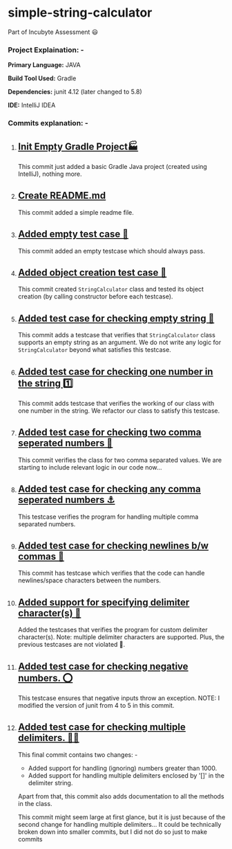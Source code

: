 # simple-string-calculator
Part of Incubyte Assessment 😃

### Project Explaination: -

**Primary Language:** JAVA

**Build Tool Used:** Gradle

**Dependencies:** junit 4.12 (later changed to 5.8)

**IDE:** IntelliJ IDEA

### Commits explanation: -

1. ## <u>[Init Empty Gradle Project🏭](https://github.com/kartik-madhak/simple-string-calculator/commit/8f93c35f65f1271c7c9006ede65cdd67d5a4f34c)</u>

   This commit just added a basic Gradle Java project (created using IntelliJ), nothing more.

2. ## <u>[Create README.md](https://github.com/kartik-madhak/simple-string-calculator/commit/b3db7120826db78d449ed7023ec42d18c1c3c617)</u>

   This commit added a simple readme file.

3. ## <u>[Added empty test case 🧪](https://github.com/kartik-madhak/simple-string-calculator/commit/9838a6c9c10d12cd758f7934384513f3cdc7622f)</u>

   This commit added an empty testcase which should always pass.

4. ## <u>[Added object creation test case 🎇](https://github.com/kartik-madhak/simple-string-calculator/commit/7a46fb303568157650e3a1f5ea0cfdf2c605327f)</u>

   This commit created ```StringCalculator``` class and tested its object creation (by calling constructor before each testcase).

5. ## <u>[Added test case for checking empty string 🧵](https://github.com/kartik-madhak/simple-string-calculator/commit/07d439f12baf6314c3f3cc36fe9fdf45a633840a)</u>

   This commit adds a testcase that verifies that ```StringCalculator``` class supports an empty string as an argument. We do not write any logic for ```StringCalculator``` beyond what satisfies this testcase.

6. ## <u>[Added test case for checking one number in the string 1️⃣](https://github.com/kartik-madhak/simple-string-calculator/commit/13f44d247011bdf0f9eef311d7952fa4bcef3610)</u>

   This commit adds testcase that verifies the working of our class with one number in the string. We refactor our class to satisfy this testcase.

7. ## <u>[Added test case for checking two comma seperated numbers 🥈](https://github.com/kartik-madhak/simple-string-calculator/commit/874602eda768b4230b7c47a547dcc649d8ff2c70)</u>

   This commit verifies the class for two comma separated values. We are starting to include relevant logic in our code now...

8. ## <u>[Added test case for checking any comma seperated numbers ⚓](https://github.com/kartik-madhak/simple-string-calculator/commit/f0fb1c019b55eae7a9a6bda0d3bad5037ed79897)</u>

   This testcase verifies the program for handling multiple comma separated numbers.

9. ## <u>[Added test case for checking newlines b/w commas 🎈](https://github.com/kartik-madhak/simple-string-calculator/commit/c6826a383a46f612355ced69b34a757ec137760c)</u>

   This commit has testcase which verifies that the code can handle newlines/space characters between the numbers.

10. ## <u>[Added support for specifying delimiter character(s) 🎉](https://github.com/kartik-madhak/simple-string-calculator/commit/52c5167d048d5f58d042219c52593aa8cc97e10d)</u>

    Added the testcases that verifies the program for custom delimiter character(s). Note: multiple delimiter characters are supported. Plus, the previous testcases are not violated 🥳.

11. ## <u>[Added test case for checking negative numbers. ⭕](https://github.com/kartik-madhak/simple-string-calculator/commit/1d8bee9ab27ea04f6bad7f9458ecb630a402d5bb)</u>

    This testcase ensures that negative inputs throw an exception. NOTE: I modified the version of junit from 4 to 5 in this commit.

12. ## <u>[Added test case for checking multiple delimiters. 🤹‍♀️](https://github.com/kartik-madhak/simple-string-calculator/commit/5fea3507263c6694a50d8af01c5edf8b342e8514)</u>

    This final commit contains two changes: -

    - Added support for handling (ignoring) numbers greater than 1000.
    - Added support for handling multiple delimiters enclosed by '[]' in the delimiter string.

    Apart from that, this commit also adds documentation to all the methods in the class.

    This commit might seem large at first glance, but it is just because of the second change for handling multiple delimiters... It could be technically broken down into smaller commits, but I did not do so just to make commits 

